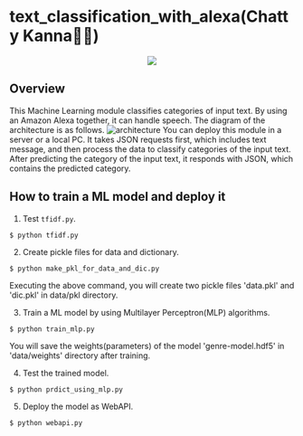 # text_classification_with_alexa(Chatty Kanna👧🏻)
<p align="center">
  <img src="https://user-images.githubusercontent.com/37681936/48673899-b1c00b00-eb89-11e8-8861-69c980fcc70a.PNG">
</p>

## Overview
This Machine Learning module classifies categories of input text. By using an Amazon Alexa together, it can handle speech.
The diagram of the architecture is as follows.
![architecture](https://user-images.githubusercontent.com/37681936/48673918-fc418780-eb89-11e8-9263-6d41d0570655.PNG)
You can deploy this module in a server or a local PC. It takes JSON requests first, which includes text message, and then process the data to classify categories of the input text. After predicting the category of the input text, it responds with JSON, which contains the predicted category.

## How to train a ML model and deploy it
1. Test `tfidf.py`.
```console
$ python tfidf.py
```

2. Create pickle files for data and dictionary.
```console
$ python make_pkl_for_data_and_dic.py
```
Executing the above command, you will create two pickle files 'data.pkl' and 'dic.pkl' in data/pkl directory.

3. Train a ML model by using Multilayer Perceptron(MLP) algorithms.
```console
$ python train_mlp.py
```
You will save the weights(parameters) of the model 'genre-model.hdf5' in 'data/weights' directory after training.

4. Test the trained model.
```console
$ python prdict_using_mlp.py
```

5. Deploy the model as WebAPI.
```console
$ python webapi.py
```
